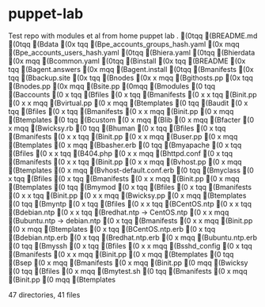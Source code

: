 puppet-lab
==========
Test repo with modules et al from home puppet lab
.
(0tqq (BREADME.md
(0tqq (Bdata
(0x   tqq (Bpe_accounts_groups_hash.yaml
(0x   mqq (Bpe_accounts_users_hash.yaml
(0tqq (Bhiera.yaml
(0tqq (Bhierdata
(0x   mqq (Bcommon.yaml
(0tqq (Binstall
(0x   tqq (BREADME
(0x   tqq (Bagent.answers
(0x   mqq (Bagent.install
(0tqq (Bmanifests
(0x   tqq (Bbackup.site
(0x   tqq (Bnodes
(0x   x   mqq (Bgithosts.pp
(0x   tqq (Bnodes.pp
(0x   mqq (Bsite.pp
(0mqq (Bmodules
(0    tqq (Baccounts
(0    x   tqq (Bfiles
(0    x   tqq (Bmanifests
(0    x   x   tqq (Binit.pp
(0    x   x   mqq (Bvirtual.pp
(0    x   mqq (Btemplates
(0    tqq (Baudit
(0    x   tqq (Bfiles
(0    x   tqq (Bmanifests
(0    x   x   mqq (Binit.pp
(0    x   mqq (Btemplates
(0    tqq (Bcustom
(0    x   mqq (Blib
(0    x       mqq (Bfacter
(0    x           mqq (Bwicksy.rb
(0    tqq (Bhuman
(0    x   tqq (Bfiles
(0    x   tqq (Bmanifests
(0    x   x   tqq (Binit.pp
(0    x   x   mqq (Buser.pp
(0    x   mqq (Btemplates
(0    x       mqq (Bbasher.erb
(0    tqq (Bmyapache
(0    x   tqq (Bfiles
(0    x   x   tqq (B404.php
(0    x   x   mqq (Bhttpd.conf
(0    x   tqq (Bmanifests
(0    x   x   tqq (Binit.pp
(0    x   x   mqq (Bvhost.pp
(0    x   mqq (Btemplates
(0    x       mqq (Bvhost-default.conf.erb
(0    tqq (Bmyclass
(0    x   tqq (Bfiles
(0    x   tqq (Bmanifests
(0    x   x   mqq (Binit.pp
(0    x   mqq (Btemplates
(0    tqq (Bmymod
(0    x   tqq (Bfiles
(0    x   tqq (Bmanifests
(0    x   x   tqq (Binit.pp
(0    x   x   mqq (Bwicksy.pp
(0    x   mqq (Btemplates
(0    tqq (Bmyntp
(0    x   tqq (Bfiles
(0    x   x   tqq (BCentOS.ntp
(0    x   x   tqq (Bdebian.ntp
(0    x   x   tqq (Bredhat.ntp -> CentOS.ntp
(0    x   x   mqq (Bubuntu.ntp -> debian.ntp
(0    x   tqq (Bmanifests
(0    x   x   mqq (Binit.pp
(0    x   mqq (Btemplates
(0    x       tqq (BCentOS.ntp.erb
(0    x       tqq (Bdebian.ntp.erb
(0    x       tqq (Bredhat.ntp.erb
(0    x       mqq (Bubuntu.ntp.erb
(0    tqq (Bmyssh
(0    x   tqq (Bfiles
(0    x   x   mqq (Bsshd_config
(0    x   tqq (Bmanifests
(0    x   x   mqq (Binit.pp
(0    x   mqq (Btemplates
(0    tqq (Bsep
(0    x   mqq (Bmanifests
(0    x       mqq (Binit.pp
(0    mqq (Bwicksy
(0        tqq (Bfiles
(0        x   mqq (Bmytest.sh
(0        tqq (Bmanifests
(0        x   mqq (Binit.pp
(0        mqq (Btemplates

47 directories, 41 files
